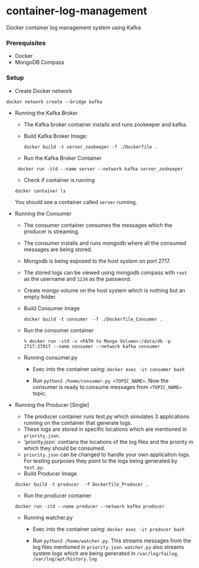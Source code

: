 # container-log-management
Docker container log management system using Kafka

### Prerequisites
- Docker
- MongoDB Compass

### Setup
- Create Docker network

`docker network create --bridge kafka`
-  Running the Kafka Broker
    - The Kafka broker container installs and runs zookeeper and kafka.
    - Build Kafka Broker Image:
        
        `docker build -t server_zookeeper -f ./Dockerfile .`
    - Run the Kafka Broker Container

    ` docker run -itd --name server --network kafka server_zookeeper`

    - Check if container is running

    `docker container ls`
    
    You should see a container called `server` running.

- Running the Consumer
    - The consumer container consumes the messages which the producer is streaming.
    - The consumer installs and runs mongodb where all the consumed messages are being stored.
    - Mongodb is being exposed to the host system on port 2717.
    - The stored logs can be viewed using mongodb compass with `root` as the username and `1234` as the password.
    - Create mongo volume on the host system which is nothing but an empty folder.
    - Build Consumer Image
        
        `docker build -t consumer  -f ./Dockerfile_Consumer .`
    - Run the consumer container
        
        `% docker run -itd -v <PATH to Mongo Volume>:/data/db -p 2717:27017 --name consumer --network kafka consumer`
    - Running consumer.py

        - Exec into the container using: `docker exec -it consumer bash`

        - Run `python3 /home/consumer.py <TOPIC_NAME>`. Now the consumer is ready to consume messages from `<TOPIC_NAME>` topic.
    
- Running the Producer [Single]
    - The producer container runs test.py which simulates 3 applications running on the container that generate logs.
    - These logs are stored in specific locations which are mentioned in `priority.json`.
    - 'priority.json` contians the locations of the log files and the priority in which they should be consumed.
    - `priority.json` can be changed to handle your own application logs. For testing purposes they point to the logs being generated by `test.py`.
    - Build Producer Image

    `docker build -t producer  -f Dockerfile_Producer .`

    - Run the producer container
    
    `docker run -itd --name producer --network kafka producer`

    - Running watcher.py
        - Exec into the container using: `docker exec -it producer bash`

        - Run `python3 /home/watcher.py`. This streams messages from the log files mentioned in `priority.json`. `watcher.py` also streams system logs which are being generated in `/var/log/failog`, `/var/log/apt/history.log`
